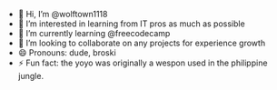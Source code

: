 - 👋 Hi, I’m @wolftown1118
- 👀 I’m interested in learning from IT pros as much as possible
- 🌱 I’m currently learning @freecodecamp
- 💞️ I’m looking to collaborate on any projects for experience growth
- 😄 Pronouns: dude, broski
- ⚡ Fun fact: the yoyo was originally a wespon used in the philippine jungle.
